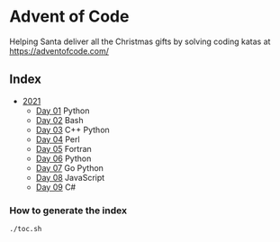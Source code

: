 # Advent of Code

Helping Santa deliver all the Christmas gifts by solving coding katas at https://adventofcode.com/

## Index

- [2021](https://adventofcode.com/2021)
  + [Day 01](./2021/day_01)  Python 
  + [Day 02](./2021/day_02)  Bash 
  + [Day 03](./2021/day_03)  C++ Python 
  + [Day 04](./2021/day_04)  Perl 
  + [Day 05](./2021/day_05)  Fortran 
  + [Day 06](./2021/day_06)  Python 
  + [Day 07](./2021/day_07)  Go Python 
  + [Day 08](./2021/day_08)  JavaScript 
  + [Day 09](./2021/day_09)  C#

### How to generate the index

```bash
./toc.sh
```

